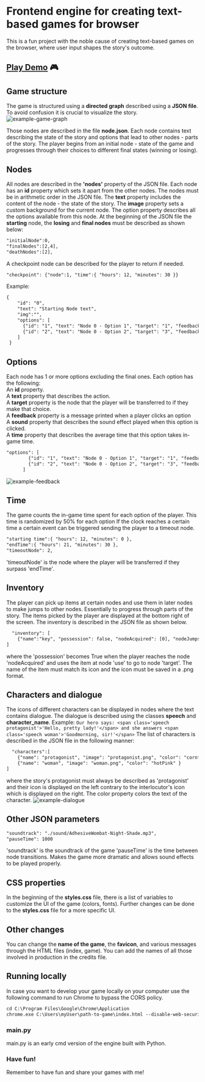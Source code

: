 # Frontend engine for creating text-based games for browser
This is a fun project with the noble cause of creating text-based games on the browser, where user input shapes the story's outcome.
## [Play Demo](https://chatzakis.github.io/frondend-engine-for-text-based-games/) 🎮

## Game structure
The game is structured using a **directed graph** described using a **JSON file**. To avoid confusion it is crucial to visualize the story.
![example-game-graph](https://github.com/chatzakis/frondend-engine-for-text-based-games/assets/122749336/6150aadf-60e3-465d-a23a-5724604dada4)

Those nodes are described in the file **node.json**. Each node contains text describing the state of the story and options that lead to other nodes - parts of the story. 
The player begins from an initial node - state of the game and progresses through their choices to different final states (winning or losing).

## Nodes
All nodes are described in the **'nodes'** property of the JSON file. Each node has an **id** property which sets it apart from the other nodes. 
The nodes must be in arithmetic order in the JSON file. The **text** property includes the content of the node - the state of the story. The **image** property sets a custom background for the current node. 
The option property describes all the options available from this node.
At the beginning of the JSON file the **starting** node, the **losing** and **final nodes** must be described as shown below: <br>
```html
"initialNode":0,
"finalNodes":[2,4],
"deathNodes":[2],
```
A checkpoint node can be described for the player to return if needed.
```html
"checkpoint": {"node":1, "time":{ "hours": 12, "minutes": 30 }}
```
Example:<br>
```html
{
    "id": "0",
    "text": "Starting Node text",
    "img":"",
    "options": [
      {"id": "1", "text": "Node 0 - Option 1", "target": "1", "feedback":"This option has feedback", "sound":"", "time":"5"},
      {"id": "2", "text": "Node 0 - Option 2", "target": "3", "feedback":"", "sound":"", "time":"5"}
    ]
 }
```
## Options
Each node has 1 or more options excluding the final ones. Each option has the following: <br>
An **id** property.<br>
A **text** property that describes the action.<br>
A **target** property is the node that the player will be transferred to if they make that choice.<br>
A **feedback** property is a message printed when a player clicks an option<br>
A **sound** property that describes the sound effect played when this option is clicked.<br>
A **time** property that describes the average time that this option takes in-game time.<br>
```html
"options": [
        {"id": "1", "text": "Node 0 - Option 1", "target": "1", "feedback":"This option has feedback", "sound":"", "time":"5"},
        {"id": "2", "text": "Node 0 - Option 2", "target": "3", "feedback":"", "sound":"", "time":"5"}
      ]
```
![example-feedback](https://github.com/chatzakis/frondend-engine-for-text-based-games/assets/122749336/2e95ee90-de8a-47f2-b4a1-c234dfde1544)
## Time
The game counts the in-game time spent for each option of the player. This time is randomized by 50% for each option 
If the clock reaches a certain time a certain event can be triggered sending the player to a timeout node.
```html
"starting time":{ "hours": 12, "minutes": 0 },
"endTime":{ "hours": 21, "minutes": 30 },
"timeoutNode": 2,
```
'timeoutNode' is the node where the player will be transferred if they surpass 'endTime'.

## Inventory
The player can pick up items at certain nodes and use them in later nodes to make jumps to other nodes. Essentially to progress through parts of the story. 
The items picked by the player are displayed at the bottom right of the screen.
The inventory is described in the JSON file as shown below.<br>
```html
  "inventory": [
    {"name":"key", "possession": false, "nodeAcquired": [0], "nodeJumps": [{"use":3, "target": 5}]}
]
```
where the 'possession' becomes True when the player reaches the node 'nodeAcquired' and uses the item at node 'use' to go to node 'target'. 
The name of the item must match its icon and the icon must be saved in a .png format.

## Characters and dialogue
The icons of different characters can be displayed in nodes where the text contains dialogue. The dialogue is described using the classes **speech** and **character_name**.
Example: ```Our hero says: <span class='speech protagonist'>'Hello, pretty lady!'</span> and she answers <span class='speech woman'>'Goodmorning, sir!'</span>```
The list of characters is described in the JSON file in the following manner:<br>
```html
  "characters":[
    {"name": "protagonist", "image": "protagonist.png", "color": "cornflowerBlue" },
    {"name": "woman", "image": "woman.png", "color": "hotPink" }
]
```
  where the story's protagonist must always be described as 'protagonist' and their icon is displayed on the left contrary to the interlocutor's icon which is displayed on the right.
  The color property colors the text of the character.
  ![example-dialogue](https://github.com/chatzakis/frondend-engine-for-text-based-games/assets/122749336/ee9730f2-6815-4c31-9c7f-6eb10d045335)

  ## Other JSON parameters
  ```html
  "soundtrack": "./sound/AdhesiveWombat-Night-Shade.mp3",
  "pauseTime": 1000
```
'soundtrack' is the soundtrack of the game 
'pauseTime' is the time between node transitions. Makes the game more dramatic and allows sound effects to be played properly.

## CSS properties
In the beginning of the **styles.css** file, there is a list of variables to customize the UI of the game (colors, fonts).
Further changes can be done to the **styles.css** file for a more specific UI.

## Other changes
You can change the **name of the game**, the **favicon**, and various messages through the HTML files (index, game). 
You can add the names of all those involved in production in the credits file.

## Running locally
In case you want to develop your game locally on your computer use the following command to run Chrome to bypass the CORS policy.
```html
cd C:\Program Files\Google\Chrome\Application
chrome.exe C:\Users\myUser\path-to-game\index.html --disable-web-security --disable-gpu --user-data-dir=~/chromeTemp
```
### main.py
main.py is an early cmd version of the engine built with Python.

### Have fun!
Remember to have fun and share your games with me! 
  
